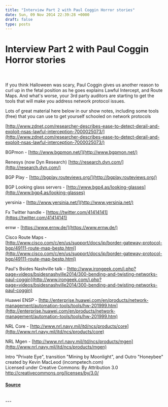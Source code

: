 ```yaml
---
title: "Interview Part 2 with Paul Coggin Horror stories"
date: Sun, 09 Nov 2014 22:39:28 +0000
draft: false
type: posts
---
```

# Interview Part 2 with Paul Coggin Horror stories

<br/>

<br/>
If you think Halloween was scary, Paul Coggin gives us another reason to curl up in the fetal position as he goes explains Lawful Intercept, and Route Maps. And what's worse, your 3rd party auditors are starting to get the tools that will make you address network protocol issues.

Lots of great material here below in our show notes, including some tools (free) that you can use to get yourself schooled on network protocols

[http://www.zdnet.com/researcher-describes-ease-to-detect-derail-and-exploit-nsas-lawful-interception-7000025073/](http://www.zdnet.com/researcher-describes-ease-to-detect-derail-and-exploit-nsas-lawful-interception-7000025073/)

BGPmon - [http://www.bgpmon.net/](http://www.bgpmon.net/)

Renesys (now Dyn Research) [http://research.dyn.com/](http://research.dyn.com/)

BGP Play - [http://bgplay.routeviews.org/](http://bgplay.routeviews.org/)

BGP Looking glass servers - [http://www.bgp4.as/looking-glasses](http://www.bgp4.as/looking-glasses)

yersinia - [http://www.yersinia.net/](http://www.yersinia.net/)

Fx Twitter handle - [https://twitter.com/41414141](https://twitter.com/41414141)

ernw - [https://www.ernw.de/](https://www.ernw.de/)

Cisco Route Maps - [http://www.cisco.com/c/en/us/support/docs/ip/border-gateway-protocol-bgp/49111-route-map-bestp.html](http://www.cisco.com/c/en/us/support/docs/ip/border-gateway-protocol-bgp/49111-route-map-bestp.html)

Paul's Bsides Nashville talk - [http://www.irongeek.com/i.php?page=videos/bsidesnashville2014/300-bending-and-twisting-networks-paul-coggin](http://www.irongeek.com/i.php?page=videos/bsidesnashville2014/300-bending-and-twisting-networks-paul-coggin)

Huawei ENSP - [http://enterprise.huawei.com/en/products/network-management/automation-tools/tools/hw-201999.htm](http://enterprise.huawei.com/en/products/network-management/automation-tools/tools/hw-201999.htm)

NRL Core - [http://www.nrl.navy.mil/itd/ncs/products/core](http://www.nrl.navy.mil/itd/ncs/products/core)

NRL Mgen - [http://www.nrl.navy.mil/itd/ncs/products/mgen](http://www.nrl.navy.mil/itd/ncs/products/mgen)

Intro "Private Eye", transition "Mining by Moonlight", and Outro "Honeybee" created by Kevin MacLeod (incompetech.com)   
Licensed under Creative Commons: By Attribution 3.0  
http://creativecommons.org/licenses/by/3.0/

#### [Source](http://brakeingsecurity.com/interview-part-2-with-paul-coggin)

<br/>
---
